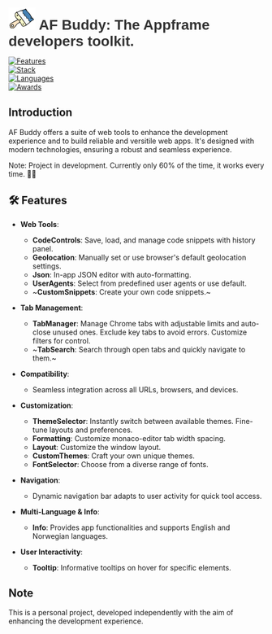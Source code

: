 <p align="center">
  
  <!-- <img src="https://github.com/JayRichh/afbuddy/assets/18374849/d4187421-6c7d-457d-8505-75c7c2a5e9aa" alt="image" /> -->

</p>

<p align="center">
  <h1 style="font-family: Arial, sans-serif; color: #333; display: inline;">
  <img src="/assets/icons/logo-bg-48.png" alt="image" />
    <span> AF Buddy: The Appframe developers toolkit. </span>  
  </h1>
</p>

[![Features](https://img.shields.io/badge/%20Features%20-%20Web%20Styling%20|%20Themes%20|%20Save/Load%20Snippets%20|%20User--Agents%20|%20Geolocation-007bff?style=flat-square&logo=features&logoColor=white)](link-to-features)<br>
[![Stack](https://img.shields.io/badge/%20Tech%20-%20React%20|%20Vue%20|%20TypeScript-4caf50?style=flat-square&logo=technology&logoColor=white)](link-to-technologies)<br>
[![Languages](https://img.shields.io/badge/%20Languages%20-%20English%20|%20Norwegian-ffeb3b?style=flat-square&logo=languages&logoColor=black)](link-to-languages)<br>
[![Awards](https://img.shields.io/badge/%20Awards%20-%20Best%20Development%20Buddy%20|%20Rubber%20Duck-gold?style=flat-square&logo=award&logoColor=black)](link-to-award)

## Introduction

AF Buddy offers a suite of web tools to enhance the development experience and to build reliable and versitile web apps. It's designed with modern technologies, ensuring a robust and seamless experience.

Note: Project in development. Currently only 60% of the time, it works every time. 🤷‍♂️

<h2>🛠️ Features</h2>

- **Web Tools**:

  - **CodeControls**: Save, load, and manage code snippets with history panel.
  - **Geolocation**: Manually set or use browser's default geolocation settings.
  - **Json**: In-app JSON editor with auto-formatting.
  - **UserAgents**: Select from predefined user agents or use default.
  - ~**CustomSnippets**: Create your own code snippets.~

- **Tab Management**:
  - **TabManager**: Manage Chrome tabs with adjustable limits and auto-close unused ones.
    Exclude key tabs to avoid errors. Customize filters for control.
  - ~**TabSearch**: Search through open tabs and quickly navigate to them.~
- **Compatibility**:

  - Seamless integration across all URLs, browsers, and devices.

- **Customization**:

  - **ThemeSelector**: Instantly switch between available themes. Fine-tune layouts and preferences.
  - **Formatting**: Customize monaco-editor tab width spacing.
  - **Layout**: Customize the window layout.
  - **CustomThemes**: Craft your own unique themes.
  - **FontSelector**: Choose from a diverse range of fonts.

- **Navigation**:

  - Dynamic navigation bar adapts to user activity for quick tool access.

- **Multi-Language & Info**:

  - **Info**: Provides app functionalities and supports English and Norwegian languages.

- **User Interactivity**:
  - **Tooltip**: Informative tooltips on hover for specific elements.

<!--
<details>
<summary><i>Table of Contents:</i></summary>

1. [Introduction](#introduction)
2. [Features](#features)
3. [Technology Stack](#technology-stack)
4. [Installation Guide](#installation-guide)
5. [Usage Guide](#usage-guide)
6. [Development and Build Process](#development-and-build-process)
7. [License Information](#license-information)
8. [Internationalization](#internationalization)

</details>

<h2>💻 Technology Stack</h2>

| Technology        | Version |
| ----------------- | ------- |
| React             | v18.2.0 |
| Vue               | v3.2.40 |
| TypeScript        | v4.8.4  |
| Parcel            | v2.7.0  |
| Styled-components | v5.3.6  |
| Axios             | v0.27.2 |
| Monaco Editor     | v0.41.0 |

<h2>📥 Installation Guide</h2>

Follow these steps:

1. Visit [Chrome Web Store](link-to-chrome-web-store).
2. Search for 'AfBuddy'.
3. Click 'Add to Chrome'.
4. Confirm the installation.
5. Enjoy the extension!

<h2>📘 Usage Guide</h2>

Refer to the [project documentation](link-to-documentation) for detailed instructions and examples.

<h2>🧪 Development and Build Process</h2>

- **Linting**: ESLint with TypeScript support for code quality.
- **Continuous Integration**: Automated build and deployment process.

<h2>📜 License</h2>

MIT.

<h2>🖋️ Credits</h2>

Fonts used in this project are provided by JetBrains. Special thanks to:

Philipp Nurullin <philipp.nurullin@jetbrains.com>
Konstantin Bulenkov <kb@jetbrains.com>


<h2>🌍 Internationalization</h2>

AF Buddy supports multiple languages, including English and Norwegian. To switch the front-facing text to Norwegian, follow these steps:

1. Open the extension settings.
2. Navigate to the 'Language' section.
3. Select 'Norwegian' from the dropdown menu.
4. Click 'Save' to apply the changes. -->

## Note

This is a personal project, developed independently with the aim of enhancing the development experience.
